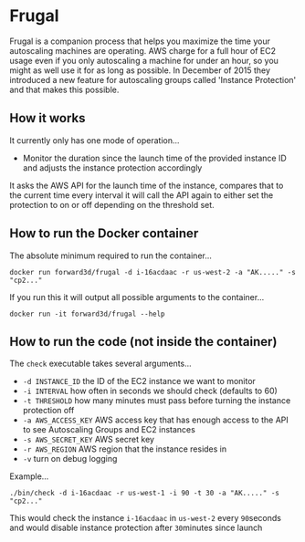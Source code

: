 # Frugal

Frugal is a companion process that helps you maximize the time your autoscaling machines are operating. AWS charge for a full hour of EC2 usage even if you only autoscaling a machine for under an hour, so you might as well use it for as long as possible. In December of 2015 they introduced a new feature for autoscaling groups called 'Instance Protection' and that makes this possible.

## How it works

It currently only has one mode of operation...

  * Monitor the duration since the launch time of the provided instance ID and adjusts the instance protection accordingly

It asks the AWS API for the launch time of the instance, compares that to the current time every interval it will call the API again to either set the protection to on or off depending on the threshold set.

## How to run the Docker container

The absolute minimum required to run the container...

`docker run forward3d/frugal -d i-16acdaac -r us-west-2 -a "AK....." -s "cp2..."`

If you run this it will output all possible arguments to the container...

`docker run -it forward3d/frugal --help`

## How to run the code (not inside the container)

The `check` executable takes several arguments...

* `-d INSTANCE_ID` the ID of the EC2 instance we want to monitor
* `-i INTERVAL` how often in seconds we should check (defaults to 60)
* `-t THRESHOLD` how many minutes must pass before turning the instance protection off
* `-a AWS_ACCESS_KEY` AWS access key that has enough access to the API to see Autoscaling Groups and EC2 instances
* `-s AWS_SECRET_KEY` AWS secret key
* `-r AWS_REGION` AWS region that the instance resides in
* `-v` turn on debug logging

Example...

`./bin/check -d i-16acdaac -r us-west-1 -i 90 -t 30 -a "AK....." -s "cp2..."`

This would check the instance `i-16acdaac` in `us-west-2` every `90`seconds and would disable instance protection after `30`minutes since launch
